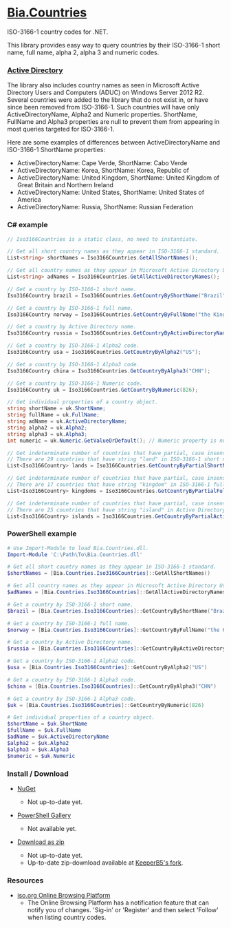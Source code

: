# [Bia.Countries]

ISO-3166-1 country codes for .NET.

This library provides easy way to query countries by their ISO-3166-1 short name, full name, alpha 2, alpha 3 and numeric codes.


### [Active Directory]

The library also includes country names as seen in Microsoft Active Directory Users and Computers (ADUC) on Windows Server 2012 R2. Several countries were added to the library that do not exist in, or have since been removed from ISO-3166-1. Such countries will have only ActiveDirectoryName, Alpha2 and Numeric properties. ShortName, FullName and Alpha3 properties are null to prevent them from appearing in most queries targeted for ISO-3166-1.

Here are some examples of differences between ActiveDirectoryName and ISO-3166-1 ShortName properties:
* ActiveDirectoryName: Cape Verde, ShortName: Cabo Verde
* ActiveDirectoryName: Korea, ShortName: Korea, Republic of
* ActiveDirectoryName: United Kingdom, ShortName: United Kingdom of Great Britain and Northern Ireland
* ActiveDirectoryName: United States, ShortName: United States of America
* ActiveDirectoryName: Russia, ShortName: Russian Federation

### C# example

```C#
// Iso3166Countries is a static class, no need to instantiate.

// Get all short country names as they appear in ISO-3166-1 standard.
List<string> shortNames = Iso3166Countries.GetAllShortNames();

// Get all country names as they appear in Microsoft Active Directory Users and Computers on Windows Server 2012 R2.
List<string> adNames = Iso3166Countries.GetAllActiveDirectoryNames();

// Get a country by ISO-3166-1 short name.
Iso3166Country brazil = Iso3166Countries.GetCountryByShortName("Brazil");

// Get a country by ISO-3166-1 full name.
Iso3166Country norway = Iso3166Countries.GetCountryByFullName("the Kingdom of Norway");

// Get a country by Active Directory name.
Iso3166Country russia = Iso3166Countries.GetCountryByActiveDirectoryName("Russia");

// Get a country by ISO-3166-1 Alpha2 code.
Iso3166Country usa = Iso3166Countries.GetCountryByAlpha2("US");

// Get a country by ISO-3166-1 Alpha3 code.
Iso3166Country china = Iso3166Countries.GetCountryByAlpha3("CHN");

// Get a country by ISO-3166-1 Numeric code.
Iso3166Country uk = Iso3166Countries.GetCountryByNumeric(826);

// Get individual properties of a country object.
string shortName = uk.ShortName;
string fullName = uk.FullName;
string adName = uk.ActiveDirectoryName;
string alpha2 = uk.Alpha2;
string alpha3 = uk.Alpha3;
int numeric = uk.Numeric.GetValueOrDefault(); // Numeric property is nullable int.

// Get indeterminate number of countries that have partial, case insensitive match in ISO-3166-1 short name.
// There are 29 countries that have string "land" in ISO-3166-1 short name.
List<Iso3166Country> lands = Iso3166Countries.GetCountryByPartialShortName("land");

// Get indeterminate number of countries that have partial, case insensitive match in ISO-3166-1 full name.
// There are 17 countries that have string "kingdom" in ISO-3166-1 full name.
List<Iso3166Country> kingdoms = Iso3166Countries.GetCountryByPartialFullName("kingdom");

// Get indeterminate number of countries that have partial, case insensitive match in Active Directory name.
// There are 25 countries that have string "island" in Active Directory name.
List<Iso3166Country> islands = Iso3166Countries.GetCountryByPartialActiveDirectoryName("island");
```

### PowerShell example

```PowerShell
# Use Import-Module to load Bia.Countries.dll.
Import-Module 'C:\Path\To\Bia.Countries.dll'

# Get all short country names as they appear in ISO-3166-1 standard.
$shortNames = [Bia.Countries.Iso3166Countries]::GetAllShortNames()

# Get all country names as they appear in Microsoft Active Directory Users and Computers on Windows Server 2012 R2.
$adNames = [Bia.Countries.Iso3166Countries]::GetAllActiveDirectoryNames()

# Get a country by ISO-3166-1 short name.
$brazil = [Bia.Countries.Iso3166Countries]::GetCountryByShortName("Brazil")

# Get a country by ISO-3166-1 full name.
$norway = [Bia.Countries.Iso3166Countries]::GetCountryByFullName("the Kingdom of Norway")

# Get a country by Active Directory name.
$russia = [Bia.Countries.Iso3166Countries]::GetCountryByActiveDirectoryName("Russia")

# Get a country by ISO-3166-1 Alpha2 code.
$usa = [Bia.Countries.Iso3166Countries]::GetCountryByAlpha2("US")

# Get a country by ISO-3166-1 Alpha3 code.
$china = [Bia.Countries.Iso3166Countries]::GetCountryByAlpha3("CHN")

# Get a country by ISO-3166-1 Alpha3 code.
$uk = [Bia.Countries.Iso3166Countries]::GetCountryByNumeric(826)

# Get individual properties of a country object.
$shortName = $uk.ShortName
$fullName = $uk.FullName
$adName = $uk.ActiveDirectoryName
$alpha2 = $uk.Alpha2
$alpha3 = $uk.Alpha3
$numeric = $uk.Numeric
```

### Install / Download

* [NuGet]
  - Not up-to-date yet.

* [PowerShell Gallery]
  - Not available yet.

* [Download as zip]
  - Not up-to-date yet.
  - Up-to-date zip-download available at [KeeperB5's fork].

### Resources

* [iso.org Online Browsing Platform](https://www.iso.org/obp/ui/#search/code/)
  - The Online Browsing Platform has a notification feature that can notify you of changes. 'Sig-in' or 'Register' and then select 'Follow' when listing country codes.

[Bia.Countries]:https://github.com/ilyabreev/Bia.Countries
[ISO-3166-1]:https://en.wikipedia.org/wiki/ISO_3166-1
[Active Directory]:https://en.wikipedia.org/wiki/Active_Directory
[NuGet]:https://www.nuget.org/packages/Bia.Countries/
[PowerShell Gallery]:https://www.powershellgallery.com/
[Download as zip]:https://github.com/ilyabreev/Bia.Countries/releases
[KeeperB5's fork]: https://github.com/KeeperB5/Bia.Countries/releases

